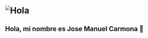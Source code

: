 # ![Hola](https://st3.depositphotos.com/12039412/16701/i/450/depositphotos_167016454-stock-photo-laptop.jpg) 
## Hola, mi nombre es Jose Manuel Carmona 👋
